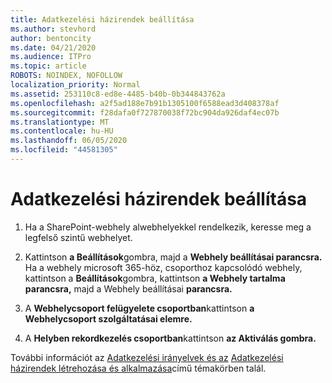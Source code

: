 ```yaml
---
title: Adatkezelési házirendek beállítása
ms.author: stevhord
author: bentoncity
ms.date: 04/21/2020
ms.audience: ITPro
ms.topic: article
ROBOTS: NOINDEX, NOFOLLOW
localization_priority: Normal
ms.assetid: 253110c8-ed8e-4485-b40b-0b344843762a
ms.openlocfilehash: a2f5ad188e7b91b1305100f6588ead3d408378af
ms.sourcegitcommit: f28dafa0f727870038f72bc904da926daf4ec07b
ms.translationtype: MT
ms.contentlocale: hu-HU
ms.lasthandoff: 06/05/2020
ms.locfileid: "44581305"
---
```

# <a name="set-up-information-management-policies"></a>Adatkezelési házirendek beállítása

1. Ha a SharePoint-webhely alwebhelyekkel rendelkezik, keresse meg a legfelső szintű webhelyet.
    
2. Kattintson **a Beállítások**gombra, majd a **Webhely beállításai parancsra.** Ha a webhely microsoft 365-höz, csoporthoz kapcsolódó webhely, kattintson a **Beállítások**gombra, kattintson **a Webhely tartalma parancsra,** majd a Webhely beállításai **parancsra.**
    
3. A **Webhelycsoport felügyelete csoportban**kattintson **a Webhelycsoport szolgáltatásai elemre.**
    
4. A **Helyben rekordkezelés csoportban**kattintson **az Aktiválás gombra.**
    
További információt az [Adatkezelési irányelvek és az](https://go.microsoft.com/fwlink/?linkid=404239) [Adatkezelési házirendek létrehozása és alkalmazása](https://go.microsoft.com/fwlink/?linkid=2003916)című témakörben talál.
  

